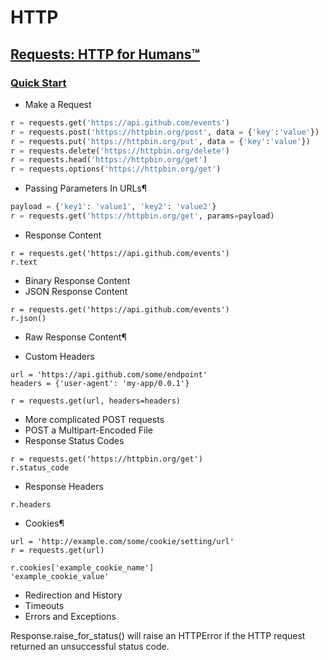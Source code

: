 # HTTP

## [Requests: HTTP for Humans™](https://requests.readthedocs.io/en/master/)

### [Quick Start](https://requests.readthedocs.io/en/master/user/quickstart/#make-a-request)

* Make a Request
  
```python
r = requests.get('https://api.github.com/events')
r = requests.post('https://httpbin.org/post', data = {'key':'value'})
r = requests.put('https://httpbin.org/put', data = {'key':'value'})
r = requests.delete('https://httpbin.org/delete')
r = requests.head('https://httpbin.org/get')
r = requests.options('https://httpbin.org/get')
```

* Passing Parameters In URLs¶
  
```python
payload = {'key1': 'value1', 'key2': 'value2'}
r = requests.get('https://httpbin.org/get', params=payload)
``` 

* Response Content

```
r = requests.get('https://api.github.com/events')
r.text
```

* Binary Response Content
* JSON Response Content
```
r = requests.get('https://api.github.com/events')
r.json()
```
* Raw Response Content¶


* Custom Headers

```
url = 'https://api.github.com/some/endpoint'
headers = {'user-agent': 'my-app/0.0.1'}

r = requests.get(url, headers=headers)
```

* More complicated POST requests
* POST a Multipart-Encoded File
* Response Status Codes

```
r = requests.get('https://httpbin.org/get')
r.status_code
```

* Response Headers

```
r.headers
```

* Cookies¶

```
url = 'http://example.com/some/cookie/setting/url'
r = requests.get(url)

r.cookies['example_cookie_name']
'example_cookie_value'
```

* Redirection and History
* Timeouts
* Errors and Exceptions

Response.raise_for_status() will raise an HTTPError if the HTTP request returned an unsuccessful status code.